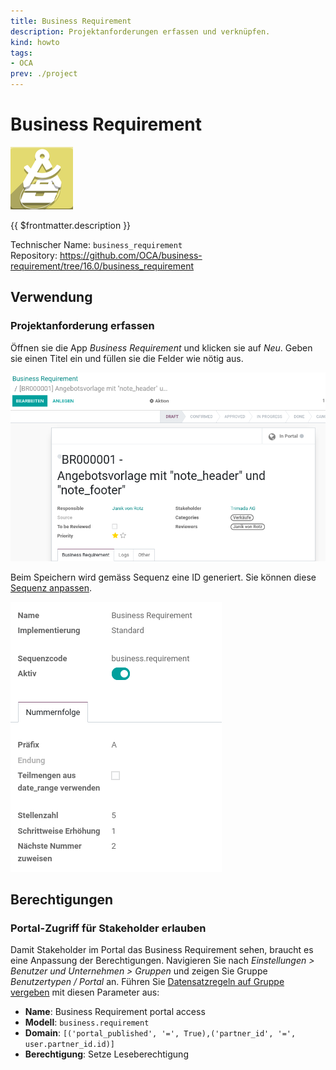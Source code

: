 ```yaml
---
title: Business Requirement
description: Projektanforderungen erfassen und verknüpfen.
kind: howto
tags:
- OCA
prev: ./project
---
```

# Business Requirement
![](attachments/icon_oca_business_requirement.png)

{{ $frontmatter.description }}

Technischer Name: `business_requirement`\
Repository: <https://github.com/OCA/business-requirement/tree/16.0/business_requirement>

## Verwendung

### Projektanforderung erfassen

Öffnen sie  die App *Business Requirement* und klicken sie auf *Neu*. Geben sie einen Titel ein und füllen sie die Felder wie nötig aus.

![](attachments/Business%20Requirement%20erstellen.png)

Beim Speichern wird gemäss Sequenz eine ID generiert. Sie können diese [Sequenz anpassen](Settings.md#Sequenz%20anpassen).

![](attachments/Business%20Requirement%20Sequenz.png)

## Berechtigungen

### Portal-Zugriff für Stakeholder erlauben

Damit Stakeholder im Portal das Business Requirement sehen, braucht es eine Anpassung der Berechtigungen. Navigieren Sie nach *Einstellungen > Benutzer und Unternehmen > Gruppen* und zeigen Sie Gruppe *Benutzertypen / Portal* an. Führen Sie [Datensatzregeln auf Gruppe vergeben](Settings%20Permissions.md#Datensatzregeln%20auf%20Gruppe%20vergeben) mit diesen Parameter aus:

* **Name**: Business Requirement portal access
* **Modell**: `business.requirement`
* **Domain**: `[('portal_published', '=', True),('partner_id', '=', user.partner_id.id)]`
* **Berechtigung**: Setze Leseberechtigung
